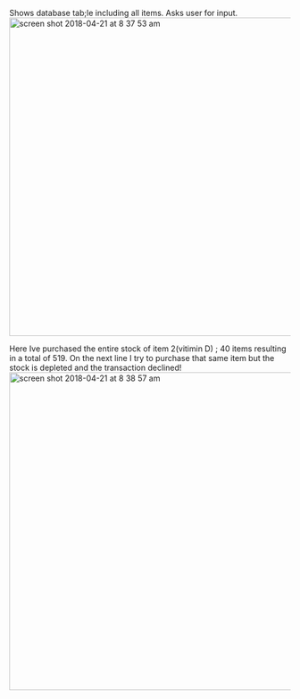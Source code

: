 Shows database tab;le including all items. Asks user for input.
<img width="570" alt="screen shot 2018-04-21 at 8 37 53 am" src="https://user-images.githubusercontent.com/29585970/39084213-8ad53d6c-453f-11e8-8330-de324ba041f8.png">


Here Ive purchased the entire stock of item 2(vitimin D) ; 40 items resulting in a total of 519.
On the next line I try to purchase that same item but the stock is depleted and the transaction declined!
<img width="569" alt="screen shot 2018-04-21 at 8 38 57 am" src="https://user-images.githubusercontent.com/29585970/39084215-8fa78570-453f-11e8-8601-3ac43ed8512e.png">


